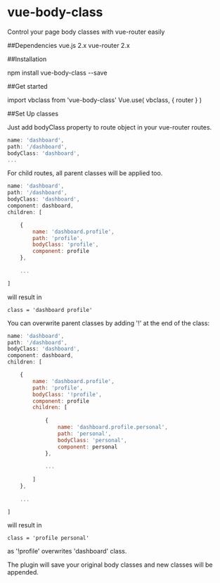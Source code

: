 # vue-body-class
Control your page body classes with vue-router easily

##Dependencies
vue.js 2.x
vue-router 2.x

##Installation

npm install vue-body-class --save

##Get started

import vbclass from 'vue-body-class'
Vue.use( vbclass, { router } )

##Set Up classes

Just add bodyClass property to route object in your vue-router routes.

```js
name: 'dashboard',
path: '/dashboard',
bodyClass: 'dashboard',
...
```

For child routes, all parent classes will be applied too.

```js
name: 'dashboard',
path: '/dashboard',
bodyClass: 'dashboard',
component: dashboard,
children: [

    {
        name: 'dashboard.profile',
        path: 'profile',
        bodyClass: 'profile',
        component: profile
    },
    
    ...

]
```

will result in 

```
class = 'dashboard profile'
```

You can overwrite parent classes by adding '!' at the end of the class:
```js
name: 'dashboard',
path: '/dashboard',
bodyClass: 'dashboard',
component: dashboard,
children: [

    {
        name: 'dashboard.profile',
        path: 'profile',
        bodyClass: '!profile',
        component: profile
        children: [
        
            {
                name: 'dashboard.profile.personal',
                path: 'personal',
                bodyClass: 'personal',
                component: personal
            },
            
            ...
        
        ]
    },
    
    ...

]
```
will result in 

```
class = 'profile personal'
```

as '!profile' overwrites 'dashboard' class.

The plugin will save your original body classes and new classes will be appended.



